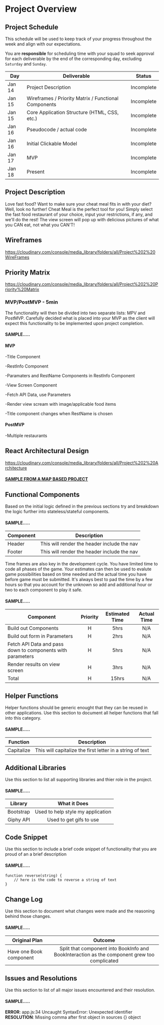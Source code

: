 # Project Overview

## Project Schedule

This schedule will be used to keep track of your progress throughout the week and align with our expectations.  

You are **responsible** for scheduling time with your squad to seek approval for each deliverable by the end of the corresponding day, excluding `Saturday` and `Sunday`.

|  Day | Deliverable | Status
|---|---| ---|
|Jan 14| Project Description | Incomplete
|Jan 15| Wireframes / Priority Matrix / Functional Components | Incomplete
|Jan 15| Core Application Structure (HTML, CSS, etc.) | Incomplete
|Jan 16| Pseudocode / actual code | Incomplete
|Jan 16| Initial Clickable Model  | Incomplete
|Jan 17| MVP | Incomplete
|Jan 18| Present | Incomplete


## Project Description

Love fast food? Want to make sure your cheat meal fits in with your diet? Well, look no further! Cheat Meal is the perfect tool for you! Simply select the fast food restaurant of your choice, input your restrictions, if any, and we'll do the rest! The view screen will pop up with delicious pictures of what you CAN eat, not what you CAN'T!

## Wireframes

https://cloudinary.com/console/media_library/folders/all/Project%202%20WireFrames

## Priority Matrix

https://cloudinary.com/console/media_library/folders/all/Project%202%20Priority%20Matrix

### MVP/PostMVP - 5min

The functionality will then be divided into two separate lists: MPV and PostMVP.  Carefully decided what is placed into your MVP as the client will expect this functionality to be implemented upon project completion.  

#### SAMPLE.....
#### MVP 

-Title Component 

-RestInfo Component

-Paramaters and RestName Components in RestInfo Component

-View Screen Component

-Fetch API Data, use Parameters

-Render view scream with image/applicable food items

-Title component changes when RestName is chosen

#### PostMVP 

-Multiple restaurants

## React Architectural Design

https://cloudinary.com/console/media_library/folders/all/Project%202%20Architecture

#### [SAMPLE FROM A MAP BASED PROJECT](https://res.cloudinary.com/dvjtpejbw/image/upload/v1540221204/20181022_111216.jpg)

## Functional Components

Based on the initial logic defined in the previous sections try and breakdown the logic further into stateless/stateful components. 

#### SAMPLE.....
| Component | Description | 
| --- | :---: |  
| Header | This will render the header include the nav | 
| Footer | This will render the header include the nav | 


Time frames are also key in the development cycle.  You have limited time to code all phases of the game.  Your estimates can then be used to evalute game possibilities based on time needed and the actual time you have before game must be submitted. It's always best to pad the time by a few hours so that you account for the unknown so add and additional hour or two to each component to play it safe.

#### SAMPLE.....
| Component | Priority | Estimated Time | Actual Time |
| --- | :---: |  :---: | :---: |
| Build out Components | H | 5hrs| N/A |
| Build out form in Parameters | H | 2hrs| N/A|
| Fetch API Data and pass down to components with parameters| H | 5hrs| N/A|
| Render results on view screen| H |3hrs|N/A|
| Total | H | 15hrs | N/A | 

## Helper Functions
Helper functions should be generic enought that they can be reused in other applications. Use this section to document all helper functions that fall into this category.

#### SAMPLE.....
| Function | Description | 
| --- | :---: |  
| Capitalize | This will capitalize the first letter in a string of text | 

## Additional Libraries
 Use this section to list all supporting libraries and thier role in the project. 
 
 #### SAMPLE.....
| Library | What it Does | 
| --- | :---: |  
| Bootstrap | Used to help style my application | 
| Giphy API | Used to get gifs to use | 


## Code Snippet

Use this section to include a brief code snippet of functionality that you are proud of an a brief description  

#### SAMPLE.....
```
function reverse(string) {
	// here is the code to reverse a string of text
}
```

## Change Log
 Use this section to document what changes were made and the reasoning behind those changes.  

#### SAMPLE.....
| Original Plan | Outcome | 
| --- | :---: |  
| Have one Book component | Split that component into BookInfo and BookInteraction as the component grew too complicated | 

## Issues and Resolutions
 Use this section to list of all major issues encountered and their resolution.

#### SAMPLE.....
**ERROR**: app.js:34 Uncaught SyntaxError: Unexpected identifier                                
**RESOLUTION**: Missing comma after first object in sources {} object
